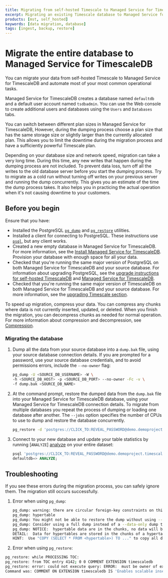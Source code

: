 ```yaml
---
title: Migrating from self-hosted Timescale to Managed Service for TimescaleDB
excerpt: Migrating an existing Timescale database to Managed Service for TimescaleDB
products: [mst, self_hosted]
keywords: [data migration, database]
tags: [ingest, backup, restore]
---
```


# Migrate the entire database to Managed Service for TimescaleDB

You can migrate your data from self-hosted Timescale to Managed Service for
TimescaleDB and automate most of your most common operational tasks.

Managed Service for TimescaleDB creates a database named `defaultdb` and a
default user account named `tsdbadmin`. You can use the Web console to create
additional users and databases using the `Users` and `Databases` tabs.

You can switch between different plan sizes in Managed Service for TimescaleDB,
However, during the dumping process choose a plan size that has the same
storage size or slightly larger than the currently allocated plan. This allows
you to limit the downtime during the migration process and have a sufficiently
powerful Timescale plan.

<Highlight type="warning">
Depending on your database size and network speed, migration can take a very
long time. During this time, any new writes that happen during the dumping
process are not included. To prevent data loss, turn off all the
writes to the old database server before you start the dumping process. Try to
migrate as a cold run without turning off writes on your previous server and
running the dump concurrently. This gives you an estimate of the time the dump
process takes. It also helps you in practicing the actual operation when it's
not causing downtime to your customers.
</Highlight>

## Before you begin

Ensure that you have:

*   Installed the PostgreSQL [`pg_dump`][pg_dump] and [`pg_restore`][pg_restore]
    utilities.
*   Installed a client for connecting to PostgreSQL. These instructions use
    [`psql`][psql], but any client works.
*   Created a new empty database in Managed Service for TimescaleDB. For more
    information, see the [Install Managed Service for TimescaleDB][install-mst].
    Provision your database with enough space for all your data.
*   Checked that you're running the same major version of PostgreSQL on both
    Managed Service for TimescaleDB and your source database. For information
    about upgrading PostgreSQL, see the [upgrade
    instructions for self-hosted TimescaleDB][upgrading-postgresql-self-hosted]
    and [Managed Service for TimescaleDB][upgrading-postgresql].
*   Checked that you're running the same major version of TimescaleDB on both
    Managed Service for TimescaleDB and your source database. For more
    information, see the [upgrading Timescale section][upgrading-timescaledb].

<Highlight type="note">

To speed up migration, compress your data. You can compress any chunks where
data is not currently inserted, updated, or deleted. When you finish the
migration, you can decompress chunks as needed for normal operation. For more
information about compression and decompression, see [Compression][compression].

</Highlight>

<Procedure>

### Migrating the database

1.  Dump all the data from your source database into a `dump.bak` file, using
    your source database connection details. If you are prompted for a password,
    use your source database credentials, and to avoid permissions errors,
    include the `--no-owner` flag:

    ```bash
    pg_dump -U <SOURCE_DB_USERNAME> -W \
    -h <SOURCE_DB_HOST> -p <SOURCE_DB_PORT> --no-owner -Fc -v \
    -f dump.bak <SOURCE_DB_NAME>
    ```

1.  At the command prompt, restore the dumped data from the `dump.bak` file into
    your Managed Service for TimescaleDB database, using your Managed Service
    for TimescaleDB connection details. To migrate from multiple databases you
    repeat the process of dumping or loading one database after another. The
    `--jobs`  option specifies the number of CPUs to use to dump and restore the
    database concurrently.

    ```bash
    pg_restore -d 'postgres://CLICK_TO:REVEAL_PASSWORD@demo.demoproject.timescaledb.io:19335/defaultdb?sslmode=require' --jobs 4 dump.bak
    ```

1.  Connect to your new database and update your table statistics by running
    [`ANALYZE`]   [analyze] on your entire dataset:

    ```sql
    psql 'postgres://CLICK_TO:REVEAL_PASSWORD@demo.demoproject.timescaledb.io:19335/defaultdb?sslmode=require'
    defaultdb=> ANALYZE;
    ```

</Procedure>

## Troubleshooting

If you see these errors during the migration process, you can safely ignore
them. The migration still occurs successfully.

1.  Error when using `pg_dump`:

    ```bash
    pg_dump: warning: there are circular foreign-key constraints on this table:
    pg_dump: hypertable
    pg_dump: You might not be able to restore the dump without using --disable-triggers or temporarily dropping the constraints.
    pg_dump: Consider using a full dump instead of a --data-only dump to avoid this problem.
    pg_dump: NOTICE:  hypertable data are in the chunks, no data will be copied
    DETAIL:  Data for hypertables are stored in the chunks of a hypertable so COPY TO of a hypertable will not copy any data.
    HINT:  Use "COPY (SELECT * FROM <hypertable>) TO ..." to copy all data in hypertable, or copy each chunk individually.
    ```

1.  Error when using `pg_restore`:

   ```bash
   pg_restore: while PROCESSING TOC:
   pg_restore: from TOC entry 4142; 0 0 COMMENT EXTENSION timescaledb
   pg_restore: error: could not execute query: ERROR:  must be owner of extension timescaledb
   Command was: COMMENT ON EXTENSION timescaledb IS 'Enables scalable inserts and complex queries for time-series data';

 ```

[analyze]: https://www.postgresql.org/docs/10/sql-analyze.html
[compression]: /use-timescale/:currentVersion:/compression/
[install-mst]: /mst/:currentVersion:/installation-mst/#create-your-first-service
[pg_dump]: https://www.postgresql.org/docs/current/app-pgdump.html
[pg_restore]: https://www.postgresql.org/docs/current/app-pgrestore.html
[psql]: /use-timescale/:currentVersion:/integrations/psql/
[upgrading-postgresql]: https://kb-managed.timescale.com/en/articles/5368016-perform-a-postgresql-major-version-upgrade
[upgrading-postgresql-self-hosted]: /self-hosted/:currentVersion:/upgrades/upgrade-pg/
[upgrading-timescaledb]: /self-hosted/:currentVersion:/upgrades/major-upgrade/